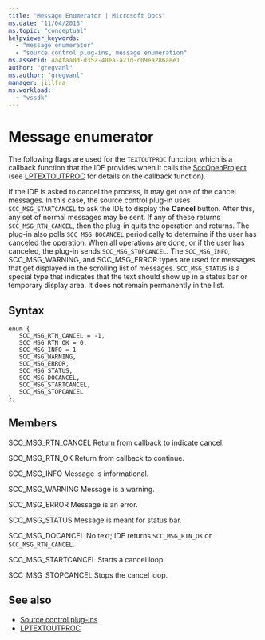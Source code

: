 ```yaml
---
title: "Message Enumerator | Microsoft Docs"
ms.date: "11/04/2016"
ms.topic: "conceptual"
helpviewer_keywords:
  - "message enumerator"
  - "source control plug-ins, message enumeration"
ms.assetid: 4a4faa0d-d352-40ea-a21d-c09ea286a8e1
author: "gregvanl"
ms.author: "gregvanl"
manager: jillfra
ms.workload:
  - "vssdk"
---
```

# Message enumerator
The following flags are used for the `TEXTOUTPROC` function, which is a callback function that the IDE provides when it calls the [SccOpenProject](../extensibility/sccopenproject-function.md) (see [LPTEXTOUTPROC](../extensibility/lptextoutproc.md) for details on the callback function).

 If the IDE is asked to cancel the process, it may get one of the cancel messages. In this case, the source control plug-in uses `SCC_MSG_STARTCANCEL` to ask the IDE to display the **Cancel** button. After this, any set of normal messages may be sent. If any of these returns `SCC_MSG_RTN_CANCEL`, then the plug-in quits the operation and returns. The plug-in also polls `SCC_MSG_DOCANCEL` periodically to determine if the user has canceled the operation. When all operations are done, or if the user has canceled, the plug-in sends `SCC_MSG_STOPCANCEL`. The `SCC_MSG_INFO`, SCC_MSG_WARNING, and SCC_MSG_ERROR types are used for messages that get displayed in the scrolling list of messages. `SCC_MSG_STATUS` is a special type that indicates that the text should show up in a status bar or temporary display area. It does not remain permanently in the list.

## Syntax

```
enum { 
   SCC_MSG_RTN_CANCEL = -1, 
   SCC_MSG_RTN_OK = 0, 
   SCC_MSG_INFO = 1 
   SCC_MSG_WARNING, 
   SCC_MSG_ERROR, 
   SCC_MSG_STATUS, 
   SCC_MSG_DOCANCEL, 
   SCC_MSG_STARTCANCEL, 
   SCC_MSG_STOPCANCEL 
};
```

## Members
 SCC_MSG_RTN_CANCEL
 Return from callback to indicate cancel.

 SCC_MSG_RTN_OK
 Return from callback to continue.

 SCC_MSG_INFO
 Message is informational.

 SCC_MSG_WARNING
 Message is a warning.

 SCC_MSG_ERROR
 Message is an error.

 SCC_MSG_STATUS
 Message is meant for status bar.

 SCC_MSG_DOCANCEL
 No text; IDE returns `SCC_MSG_RTN_OK` or `SCC_MSG_RTN_CANCEL`.

 SCC_MSG_STARTCANCEL
 Starts a cancel loop.

 SCC_MSG_STOPCANCEL
 Stops the cancel loop.

## See also
- [Source control plug-ins](../extensibility/source-control-plug-ins.md)
- [LPTEXTOUTPROC](../extensibility/lptextoutproc.md)